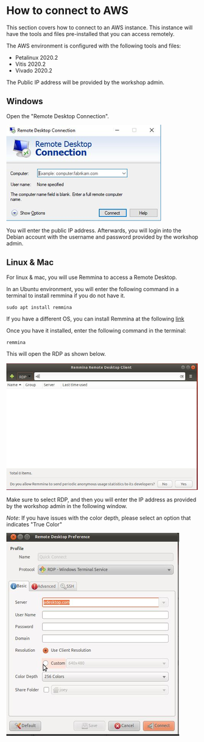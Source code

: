 # How to connect to AWS

This section covers how to connect to an AWS instance. This instance will have the tools and files pre-installed that you can access remotely.

The AWS environment is configured with the following tools and files:
 -  Petalinux 2020.2
 -  Vitis 2020.2
 -  Vivado 2020.2 

The Public IP address will be provided by the workshop admin.

## Windows
Open the "Remote Desktop Connection". 

<img src="/images/rdp_windows.JPG" >

You will enter the public IP address. Afterwards, you will login into the Debian account with the username and password provided by the workshop admin. 

## Linux & Mac
For linux & mac, you will use Remmina to access a Remote Desktop. 

In an Ubuntu environment, you will enter the following command in a terminal to install remmina if you do not have it.
```
sudo apt install remmina
```

If you have a different OS, you can install Remmina at the following [link](https://websiteforstudents.com/use-remmina-remote-desktop-client-rdp-on-ubuntu-16-04-18-04-lts/)

Once you have it installed, enter the following command in the terminal:
```
remmina
```
This will open the RDP as shown below.

<img src="/images/rdp_linux_open.JPG" >

Make sure to select RDP, and then you will enter the IP address as provided by the workshop admin in the following window. 

*Note*: If you have issues with the color depth, please select an option that indicates "True Color"

<img src="/images/remmina.JPG" >
